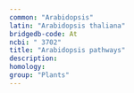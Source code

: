 ```yaml
---
common: "Arabidopsis"
latin: "Arabidopsis thaliana"
bridgedb-code: At
ncbi: " 3702"
title: "Arabidopsis pathways"
description:
homology: 
group: "Plants"
---
```

